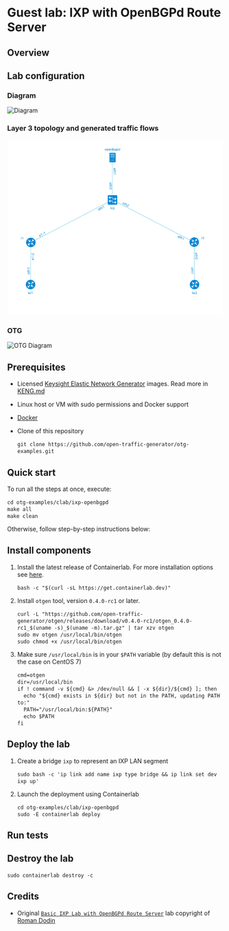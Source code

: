 # Guest lab: IXP with OpenBGPd Route Server

## Overview

## Lab configuration

### Diagram

![Diagram](./diagram.png)

### Layer 3 topology and generated traffic flows

![IP Diagram](./ip-diagram.png)

### OTG

![OTG Diagram](./otg-diagram.png)

## Prerequisites

* Licensed [Keysight Elastic Network Generator](https://www.keysight.com/us/en/products/network-test/protocol-load-test/keysight-elastic-network-generator.html) images. Read more in [KENG.md](/KENG.md)
* Linux host or VM with sudo permissions and Docker support
* [Docker](https://docs.docker.com/engine/install/)
* Clone of this repository

    ```Shell
    git clone https://github.com/open-traffic-generator/otg-examples.git
    ```

## Quick start

To run all the steps at once, execute:

```Shell
cd otg-examples/clab/ixp-openbgpd
make all
make clean
```

Otherwise, follow step-by-step instructions below:

## Install components

1. Install the latest release of Containerlab. For more installation options see [here](https://containerlab.dev/install/).

    ```Shell
    bash -c "$(curl -sL https://get.containerlab.dev)"
    ```

2. Install `otgen` tool, version `0.4.0-rc1` or later.

    ```Shell
    curl -L "https://github.com/open-traffic-generator/otgen/releases/download/v0.4.0-rc1/otgen_0.4.0-rc1_$(uname -s)_$(uname -m).tar.gz" | tar xzv otgen
    sudo mv otgen /usr/local/bin/otgen
    sudo chmod +x /usr/local/bin/otgen
    ```

3. Make sure `/usr/local/bin` is in your `$PATH` variable (by default this is not the case on CentOS 7)

    ```Shell
    cmd=otgen
    dir=/usr/local/bin
    if ! command -v ${cmd} &> /dev/null && [ -x ${dir}/${cmd} ]; then
      echo "${cmd} exists in ${dir} but not in the PATH, updating PATH to:"
      PATH="/usr/local/bin:${PATH}"
      echo $PATH
    fi
    ```

## Deploy the lab

1. Create a bridge `ixp` to represent an IXP LAN segment

    ```Shell
    sudo bash -c 'ip link add name ixp type bridge && ip link set dev ixp up'
    ```

2. Launch the deployment using Containerlab

    ```Shell
    cd otg-examples/clab/ixp-openbgpd
    sudo -E containerlab deploy
    ```

## Run tests

## Destroy the lab

```Shell
sudo containerlab destroy -c
```

## Credits

* Original [`Basic IXP Lab with OpenBGPd Route Server`](https://github.com/hellt/openbgpd-lab) lab copyright of [Roman Dodin](https://github.com/hellt)
